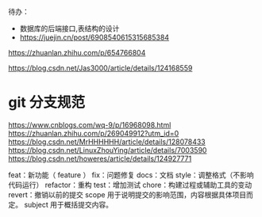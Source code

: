 
待办：

- 数据库的后端接口,表结构的设计
- https://juejin.cn/post/6908540615315685384




https://zhuanlan.zhihu.com/p/654766804

https://blog.csdn.net/Jas3000/article/details/124168559


# git 分支规范

https://www.cnblogs.com/wq-9/p/16968098.html
https://zhuanlan.zhihu.com/p/269049912?utm_id=0
https://blog.csdn.net/MrHHHHHH/article/details/128078433
https://blog.csdn.net/LinuxZhouYing/article/details/7003590
https://blog.csdn.net/howeres/article/details/124927771


feat：新功能（ feature ）
fix：问题修复
docs：文档
style：调整格式（不影响代码运行）
refactor：重构
test：增加测试
chore：构建过程或辅助工具的变动
revert：撤销以前的提交
scope 用于说明提交的影响范围，内容根据具体项目而定。
subject 用于概括提交内容。












